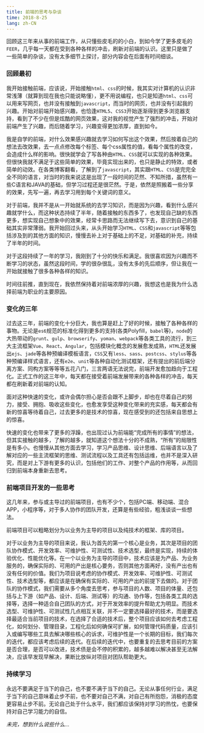 ```yaml
---
title: 前端的思考与杂谈
time: 2018-8-25
lang: zh-CN
---
```


回顾这三年来从事的前端工作，从只懂些皮毛的的小白，到如今学了更多皮毛的`FEER`，几乎每一天都在受到各种各样的冲击，刷新对前端的认识。这里只是做了一些简单的杂谈，没有太多细节上探讨，部分内容会在后面有时间细谈。

<!-- more -->

### 回顾最初

我开始接触前端，应该说，开始接触`html`、`css`的时候，我其实对计算机的认识非常浅薄（就算到现在我也只能说略懂），更不用说编程，也只是知道`html`、`css`可以用来写网页，也并没有接触到`javascript`，而当时的网页，也并没有引起我的兴趣。开始对前端开始感兴趣，也恰逢`HTML5`、`CSS3`开始逐渐得到更多浏览器支持，看到了不少在但是炫酷的网页效果，这对我的视觉产生了强烈的冲击，开始对前端产生了兴趣，而后随着学习，兴趣变得更加浓厚，直到如今。

我是自学的前端，对什么效果感兴趣就去学习如何写出这个效果，然后按着自己的想法去改效果，去一点点修改每个标签、每个css属性的值，看每个属性的改变，会造成什么样的影响。很快就学会了写各种由`HTML`、`CSS`就可以实现的各种效果。但很快我就不满足于这些简单的效果，毕竟实现出来的，也只是静止的特效，或者简单的动效。在各类博客翻看，了解到了`javascript`，其实跟`HTML`、`CSS`是完完全全不同的语言，对当时的我来说这是出现了一段时间的茫然、不知所措，虽然有一些C语言和JAVA的基础，但学习过程还是很茫然。于是，依然是照搬着一些分享的效果，先写一遍，再去学习用到每个关键词的意义。

对于前端，我并不是从一开始就系统的去学习知识，而是因为兴趣，看到什么感兴趣就学什么，而这种状态持续了半年，随着接触的东西多了，也发现自己缺的东西更多，想实现自己想象中的效果，经常卡思路而无法继续写下去，意识到自己的基础其实非常薄弱。我开始回过头来，从头开始学习`HTML`、`CSS`和`javascript`等等包括涉及到的其他方面的知识，慢慢去补上对于基础上的不足，对基础的补充，持续了半年的时间。

对于这段持续了一年的学习，我刚到了十分的快乐和满足。我很喜欢因为兴趣而不断学习的状态，虽然这段时间，学的很杂很乱，没有太多的先后顺序，但让我在一开始就接触了很多各种各样的知识。

时间往前推，直到现在，我依然保持着对前端浓厚的兴趣，我想这也是我为什么选择前端为职业的主要原因。

### 变化的三年

过去这三年，前端的变化十分巨大，我也算是赶上了好的时候，接触了各种各样的事物。无论是`es6`规范的标准化得到更多的支持(各类Polyfill，`babel`等)，`node`的大热带动的`grunt`、`gulp`、`browserify`、`yoman`、`webpack`等各类工具的流行，到三大主流框架`Vue`、`React`、`Angular`，包括模块化概念的发展愈发成熟，`HTML`还发展出`ejs`、`jade`等各种预编译模板语言，`CSS`又有`less`、`sass`、`postcss`、`stylus`等各种预编译样式语言，还有`e2e`、`unit`等各种自动化测试框架，还有提出的前后端分离方案、同构方案等等等五花八门，三言两语无法说完，前端开发愈加趋向于工程化。正式工作的这三年中，每天都在接受着前端发展带来的各种各样的冲击，每天都在刷新着对前端的认知。

面对这种快速的变化，或许会偶尔担心是否会跟不上脚步，却也在尽着自己的努力，接受、拥抱、吸收这些变化，也愈发享受这种变化带来的充实感，每天都会有新的惊喜等待着自己，过去更多的是技术的惊喜，现在感受到的还包括来自思想上的惊喜。

快速的变化也带来了更多的浮躁，也出现过认为前端能“完成所有的事情”的想法，但其实接触的越多，了解的越多，就知道这个想法十分的不成熟，“所有”的局限性是有多小。也慢慢从其他方面去学习，学习产品思维、设计思维、后端语言以及了解对应的一些主流框架的思维、测试流程以及工具还有包括运维，也并不是深入研究，而是对上下游有更多的认识，包括他们的工作、对整个产品的作用等，从而回归到前端本身重新去思考。

### 前端项目开发的一些思考

这几年来，参与或主导过的前端项目，也有不少个，包括PC端、移动端、混合APP，小程序等，对于多人协作的团队开发，还算是有些经验，粗浅谈谈一些想法。

前端项目可以粗略划分为以业务为主导的项目以及纯技术的框架、库的项目。

对于以业务为主导的项目来说，我认为首先的第一个核心是业务，其次是项目的团队协作模式、开发效率、可维护性、可测试性、技术选型，最终是实现，持续的体验优化、性能优化等。在一个以业务为主导的项目中，技术应该是为产品、为业务服务的，确保实际的、可用的产出是核心要务，否则其他方面再好，没有产出也有没有任何的价值。我们为项目说考虑的协作模式、开发效率、可维护性、可测试性、技术选型等，都应该是在确保有实际的、可用的产出的前提下去做的。对于团队的协作模式，我们需要从多个角度去思考，参与项目的人数、项目的体量、还包括与上下游（如产品、设计、后端、测试等）的沟通、协作等，包括各类工具的选择等，选择一种适合自己团队的方式，对于开发效率的提升帮助尤为明显。而技术选型、可维护性、可测试性几点相互关联，并不一定要选择最好的技术，而是要选择最适合当前项目的技术，在选择了合适的技术后，整个项目应该如何去考虑工程化，如何划分、管理目录，工程化后如何确保可扩展，如何管理代码质量，应该引入或编写哪些工具去解决哪些核心的诉求，可维护性是一个长期的目标，我们每次的迭代，都应该考虑后续的迭代。在后续的迭代中，也要重复的去思考目前的方案是否合理，是否可以改进，技术债是会不停的积累的，越多越难以解决甚至无法解决，应该早发现早解决，果断比放纵对项目对团队帮助更大。

### 持续学习

永远不要满足于当下的自己，也不要不满于当下的自己。无论从事任何行业，满足于当下的自己意味着止步不前，也不要对自己不满，对自己有所抱怨，消极的态度更容易止步不前。无论自己处于什么水平，我们都应该保持对学习的热忱，也要保持对自己学习能力的自信。


_未完，想到什么说些什么..._
